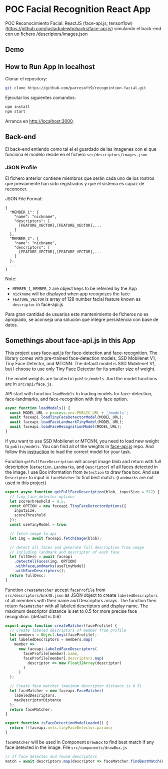 # POC Facial Recognition React App

POC Reconocimiento Facial: ReactJS (face-api.js, tensorflow) (https://github.com/justadudewhohacks/face-api.js) simulando el back-end con un fichero /descriptors/images.json


## Demo

## How to Run App in localhost

Clonar el repository:

```bash
git clone https://github.com/parresoft9/recognintion-facial.git
```

Ejecutar los siguientes comandos:

```bash
npm install
npm start
```


Arranca en [http://localhost:3000](http://localhost:3000).

## Back-end

El back-end entiendo como tal el el guardado de las imagenes con el que funciona el modelo reside en el fichero  `src/descriptors/images.json`

### JSON Profile

El fichero anterior contiene miembros que serán cada uno de los rostros que previamente han sido registrados y que el sistema es capaz de reconocer.

JSON File Format:

```text
{
  "MEMBER_1": {
    "name": "nickname",
    "descriptors": [
      [FEATURE_VECTOR],[FEATURE_VECTOR],...
    ]
  },
  "MEMBER_2": {
    "name": "nickname",
    "descriptors": [
      [FEATURE_VECTOR],[FEATURE_VECTOR],...
    ]
  },
  ...
}
```

Note:

- `MEMBER_1`, `MEMBER_2` are object keys to be referred by the App
- `nickname` will be displayed when app recognizes the face
- `FEATURE_VECTOR` is array of 128 number facial feature known as `descriptor` in face-api.js

Para gran cantidad de usuarios este mantenimiento de ficheros no es apropiado, se aconseja una solución que integre persistencia con base de datos.



## Somethings about face-api.js in this App

This project uses face-api.js for face-detection and face-recognition. The library comes with pre-trained face-detection models, SSD Mobilenet V1, Tiny Face Detector, and MTCNN. The default model is SSD Mobilenet V1, but I choose to use only Tiny Face Detector for its smaller size of weight.

The model weights are located in `public/models`. And the model functions are in `src/api/face.js`.

API start with function `loadModels` to loading models for face-detection, face-landmarks, and face-recognition with tiny face option.

```javascript
async function loadModels() {
  const MODEL_URL = process.env.PUBLIC_URL + '/models';
  await faceapi.loadTinyFaceDetectorModel(MODEL_URL);
  await faceapi.loadFaceLandmarkTinyModel(MODEL_URL);
  await faceapi.loadFaceRecognitionModel(MODEL_URL);
}
```

If you want to use SSD Mobilenet or MTCNN, you need to load new weight to `public/models`. You can find all of the weights in [face-api.js](https://github.com/justadudewhohacks/face-api.js) repo. And follow this [instruction](https://github.com/justadudewhohacks/face-api.js/blob/master/README.md#usage-loading-models) to load the correct model for your task.

Function `getFullFaceDescription` will accept image blob and return with full description (`Detection`, `Landmarks`, and `Descriptor`) of all faces detected in the image. I use Box information from `Detection` to draw face box. And use `Descriptor` to input in `faceMatcher` to find best match. (`Landmarks` are not used in this project)

```javascript
export async function getFullFaceDescription(blob, inputSize = 512) {
  // tiny_face_detector options
  let scoreThreshold = 0.5;
  const OPTION = new faceapi.TinyFaceDetectorOptions({
    inputSize,
    scoreThreshold
  });
  const useTinyModel = true;

  // fetch image to api
  let img = await faceapi.fetchImage(blob);

  // detect all faces and generate full description from image
  // including landmark and descriptor of each face
  let fullDesc = await faceapi
    .detectAllFaces(img, OPTION)
    .withFaceLandmarks(useTinyModel)
    .withFaceDescriptors();
  return fullDesc;
}
```

Function `createMatcher` accept `faceProfile` from `src/descriptors/bnk48.json` as JSON object to create `labeledDescriptors` of all members with their name and Descriptors arrays. The function then return `faceMatcher` with all labeled descriptors and display name. The maximum descriptor distance is set to 0.5 for more precise face recognition. (default is 0.6)

```javascript
export async function createMatcher(faceProfile) {
  // Create labeled descriptors of member from profile
  let members = Object.keys(faceProfile);
  let labeledDescriptors = members.map(
    member =>
      new faceapi.LabeledFaceDescriptors(
        faceProfile[member].name,
        faceProfile[member].descriptors.map(
          descriptor => new Float32Array(descriptor)
        )
      )
  );

  // Create face matcher (maximum descriptor distance is 0.5)
  let faceMatcher = new faceapi.FaceMatcher(
    labeledDescriptors,
    maxDescriptorDistance
  );
  return faceMatcher;
}

export function isFaceDetectionModelLoaded() {
  return !!faceapi.nets.tinyFaceDetector.params;
}
```

`faceMatcher` will be used in Component `DrawBox` to find best match if any face detected in the image.
File `src/components/drawBox.js`

```javascript
// if face detectec and found descriptors
match = await descriptors.map(descriptor => faceMatcher.findBestMatch(descriptor)
```
